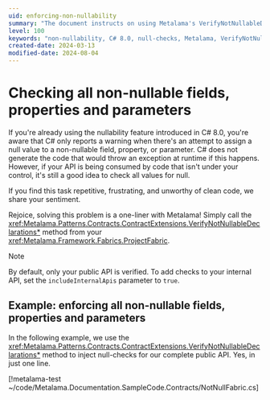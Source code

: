 ```yaml
---
uid: enforcing-non-nullability
summary: "The document instructs on using Metalama's VerifyNotNullableDeclarations method to automatically check and enforce non-nullability in C# 8.0, simplifying the process of ensuring clean code."
level: 100
keywords: "non-nullability, C# 8.0, null-checks, Metalama, VerifyNotNullableDeclarations"
created-date: 2024-03-13
modified-date: 2024-08-04
---
```


# Checking all non-nullable fields, properties and parameters

If you're already using the nullability feature introduced in C# 8.0, you're aware that C# only reports a warning when there's an attempt to assign a null value to a non-nullable field, property, or parameter. C# does not generate the code that would throw an exception at runtime if this happens. However, if your API is being consumed by code that isn't under your control, it's still a good idea to check all values for null.

If you find this task repetitive, frustrating, and unworthy of clean code, we share your sentiment.

Rejoice, solving this problem is a one-liner with Metalama! Simply call the <xref:Metalama.Patterns.Contracts.ContractExtensions.VerifyNotNullableDeclarations*> method from your <xref:Metalama.Framework.Fabrics.ProjectFabric>.

> [!NOTE]
> By default, only your public API is verified. To add checks to your internal API, set the `includeInternalApis` parameter to `true`.

## Example: enforcing all non-nullable fields, properties and parameters

In the following example, we use the <xref:Metalama.Patterns.Contracts.ContractExtensions.VerifyNotNullableDeclarations*> method to inject null-checks for our complete public API. Yes, in just one line.

[!metalama-test ~/code/Metalama.Documentation.SampleCode.Contracts/NotNullFabric.cs]





